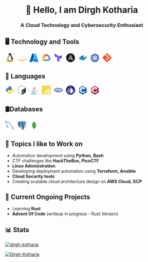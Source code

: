 <h1 align="center">👋 Hello, I am Dirgh Kotharia</h1>
<h3 align="center">A Cloud Technology and Cybersecurity Enthusiast</h3>


## 🖥️ Technology and Tools
<a href="https://www.linux.org/" target="_blank" rel="noreferrer"><img align="left" alt="Linux" width="30px" style="padding-right:10px; " src="./logos/linux.svg"/></a>
<a href="https://aws.amazon.com" target="_blank" rel="noreferrer"><img align="left" alt="AWS" width="30px" style="padding-right:10px; " src="./logos/aws.svg"/></a>
<a href="https://azure.microsoft.com/en-in/" target="_blank" rel="noreferrer"><img align="left" alt="Azure" width="30px" style="padding-right:10px; " src="./logos/azure.svg"/></a>
<a href="https://cloud.google.com" target="_blank" rel="noreferrer"><img align="left" alt="GCP" width="30px" style="padding-right:10px; " src="./logos/google-cloud.svg"/></a>
<a href="https://www.terraform.io/" target="_blank" rel="noreferrer"><img align="left" alt="Terraform" width="30px" style="padding-right:10px; " src="./logos/terraform.svg"/></a>
<a href="https://www.ansible.com/" target="_blank" rel="noreferrer"><img align="left" alt="Ansible" width="30px" style="padding-right:10px; " src="./logos/ansible.svg"/></a>
<a href="https://www.docker.com/" target="_blank" rel="noreferrer"><img align="left" alt="Docker" width="30px" style="padding-right:10px; " src="./logos/docker.svg"/></a>
<a href="https://kubernetes.io/" target="_blank" rel="noreferrer"> <img align="left" alt="Docker" width="30px" style="padding-right:10px; " src="./logos/kubernetes.svg"/></a>
<a href="https://git-scm.com/" target="_blank" rel="noreferrer"><img align="left" alt="Git" width="30px" style="padding-right:10px; " src="./logos/git.svg"/></a>
<br />
<br />

## 🧰 Languages
<a href="https://www.python.org" target="_blank" rel="noreferrer"><img align="left" alt="Python" width="30px" style="padding-right:10px; " src="./logos/python.svg"/></a>
<a href="https://www.gnu.org/software/bash/" target="_blank" rel="noreferrer"><img align="left" alt="Python" width="30px" style="padding-right:10px; " src="./logos/bash.svg"/></a>
<a href="https://www.java.com" target="_blank" rel="noreferrer"><img align="left" alt="Java" width="30px" style="padding-right:10px; " src="./logos/java.svg"/></a>
<a href="https://developer.mozilla.org/en-US/docs/Web/JavaScript" target="_blank" rel="noreferrer"><img align="left" alt="JavaScript" width="30px" style="padding-right:10px; " src="./logos/javascript.svg"/></a>
<a href="https://www.php.net/" target="_blank" rel="noreferrer"><img align="left" alt="PHP" width="30px" style="padding-right:10px; " src="./logos/php.svg"/></a>
<a href="https://www.perl.org/" target="_blank" rel="noreferrer"><img align="left" alt="Perl" width="30px" style="padding-right:10px; " src="./logos/perl.svg"/></a>
<a href="https://www.cprogramming.com/" target="_blank" rel="noreferrer"><img align="left" alt="C" width="30px" style="padding-right:10px; " src="./logos/C.svg"/></a>
<a href="https://isocpp.org/" target="_blank" rel="noreferrer"><img align="left" alt="C++" width="30px" style="padding-right:10px; " src="./logos/cplusplus.svg"/></a>
<br />
<br />

## 🛢️Databases
<a href="https://www.mysql.com/" target="_blank" rel="noreferrer"><img align="left" alt="MySQL" width="30px" style="padding-right:10px; " src="./logos/sql.svg"/></a>
<a href="https://www.postgresql.org/" target="_blank" rel="noreferrer"><img align="left" alt="PostgreSQL" width="30px" style="padding-right:10px; " src="./logos/postgresql.svg"/></a>
<a href="https://www.mongodb.com/" target="_blank" rel="noreferrer"><img align="left" alt="MongoDB" width="30px" style="padding-right:10px; " src="./logos/mongodb.svg"/></a>
<br />
<br />

## 📖 Topics I like to Work on
- Automation development using **Python, Bash**
- CTF challenges like **HackTheBox, PicoCTF**
- **Linux Administration**
- Developing deployment automation using **Terraform, Ansible**
- **Cloud Security tools**
- Creating scalable cloud architecture design on **AWS Cloud, GCP**

## 🚧 Current Ongoing Projects
- Learning **Rust**
- **Advent Of Code** (writeup in progress - Rust Version)

## 📊 Stats
<p><a href="" target="_blank" rel="noreferrer"><img align="center" src="https://github-readme-stats.vercel.app/api/top-langs?username=Dirgh-Kotharia&show_icons=true&locale=en&layout=compact&theme=radical" alt="dirgh-kotharia" /></p>

<p><a href="" target="_blank" rel="noreferrer"><img align="center" src="https://github-readme-streak-stats.herokuapp.com/?user=Dirgh-Kotharia&theme=dark&hide_total_contributions=true&disable_animations=true" alt="Dirgh-Kotharia" /></p>
